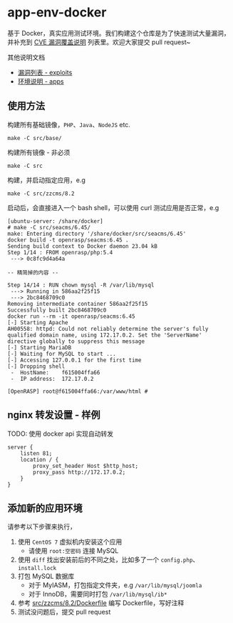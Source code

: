 # app-env-docker

基于 Docker，真实应用测试环境。我们构建这个仓库是为了快速测试大量漏洞，并补充到 [CVE 漏洞覆盖说明](https://rasp.baidu.com/doc/usage/cve.html) 列表里。欢迎大家提交 pull request~

其他说明文档

* [漏洞列表 - exploits](exploits)
* [环境说明 - apps](apps.md)

## 使用方法

构建所有基础镜像，`PHP`、`Java`、`NodeJS` etc.

```
make -C src/base/
```

构建所有镜像 - 非必须

```
make -C src
```

构建，并启动指定应用，e.g

```
make -C src/zzcms/8.2
```

启动后，会直接进入一个 bash shell，可以使用 curl 测试应用是否正常，e.g

```
[ubuntu-server: /share/docker]
# make -C src/seacms/6.45/
make: Entering directory '/share/docker/src/seacms/6.45'
docker build -t openrasp/seacms:6.45 .
Sending build context to Docker daemon 23.04 kB
Step 1/14 : FROM openrasp/php:5.4
 ---> 0c8fc9d4a64a

-- 精简掉的内容 --

Step 14/14 : RUN chown mysql -R /var/lib/mysql
 ---> Running in 586aa2f25f15
 ---> 2bc8468709c0
Removing intermediate container 586aa2f25f15
Successfully built 2bc8468709c0
docker run --rm -it openrasp/seacms:6.45
[-] Starting Apache
AH00558: httpd: Could not reliably determine the server's fully qualified domain name, using 172.17.0.2. Set the 'ServerName' directive globally to suppress this message
[-] Starting MariaDB
[-] Waiting for MySQL to start ...
[-] Accessing 127.0.0.1 for the first time
[-] Dropping shell
 -  HostName:    f615004ffa66
 -  IP address:  172.17.0.2

[OpenRASP] root@f615004ffa66:/var/www/html #
```

## nginx 转发设置 - 样例

TODO: 使用 docker api 实现自动转发

```
server {
    listen 81;
    location / {
        proxy_set_header Host $http_host;
        proxy_pass http://172.17.0.2;
    }
}
```

## 添加新的应用环境

请参考以下步骤来执行，

1. 使用 `CentOS 7` 虚拟机内安装这个应用
   * 请使用 `root:空密码` 连接 MySQL
2. 使用 `diff` 找出安装前后的不同之处，比如多了一个 `config.php`、`install.lock`
3. 打包 MySQL 数据库
   * 对于 MyIASM，打包指定文件夹，e.g `/var/lib/mysql/joomla`
   * 对于 InnoDB，需要同时打包 `/var/lib/mysql/ib*`
4. 参考 [src/zzcms/8.2/Dockerfile](src/zzcms/8.2/Dockerfile) 编写 Dockerfile，写好注释
5. 测试没问题后，提交 pull request

